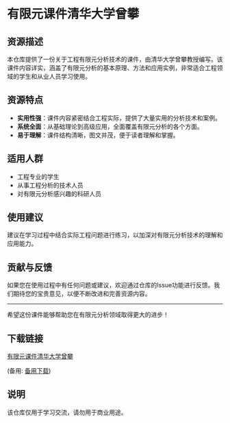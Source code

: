 # 有限元课件清华大学曾攀

## 资源描述

本仓库提供了一份关于工程有限元分析技术的课件，由清华大学曾攀教授编写。该课件内容详实，涵盖了有限元分析的基本原理、方法和应用实例，非常适合工程领域的学生和从业人员学习使用。

## 资源特点

- **实用性强**：课件内容紧密结合工程实际，提供了大量实用的分析技术和案例。
- **系统全面**：从基础理论到高级应用，全面覆盖有限元分析的各个方面。
- **易于理解**：课件结构清晰，图文并茂，便于读者理解和掌握。

## 适用人群

- 工程专业的学生
- 从事工程分析的技术人员
- 对有限元分析感兴趣的科研人员

## 使用建议

建议在学习过程中结合实际工程问题进行练习，以加深对有限元分析技术的理解和应用能力。

## 贡献与反馈

如果您在使用过程中有任何问题或建议，欢迎通过仓库的Issue功能进行反馈。我们期待您的宝贵意见，以便不断改进和完善资源内容。

---

希望这份课件能够帮助您在有限元分析领域取得更大的进步！

## 下载链接
[有限元课件清华大学曾攀](https://pan.quark.cn/s/e40394df013e) 

(备用: [备用下载](https://pan.baidu.com/s/1yjSv3s2Eze9ipHiPbJVfLA?pwd=1234))

## 说明

该仓库仅用于学习交流，请勿用于商业用途。
